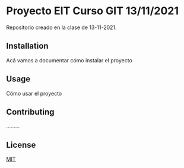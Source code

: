 # Proyecto EIT Curso GIT 13/11/2021

Repositorio creado en la clase de 13-11-2021.

## Installation

Acá vamos a documentar cómo instalar el proyecto

## Usage

Cómo usar el proyecto

## Contributing
.........

## License
[MIT](https://choosealicense.com/licenses/mit/)